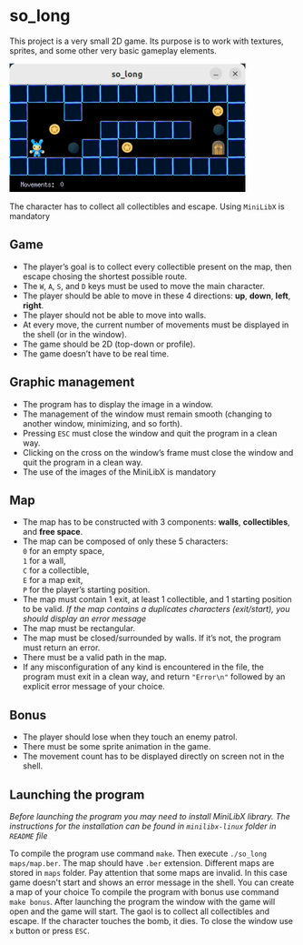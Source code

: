 # so_long
This project is a very small 2D game. Its purpose is to work with textures, sprites, and some other very basic gameplay elements.

![gif of the game](so_long.gif)

The character has to collect all collectibles and escape. Using `MiniLibX` is mandatory

## Game
- The player’s goal is to collect every collectible present on the map, then escape
chosing the shortest possible route.
- The `W`, `A`, `S`, and `D` keys must be used to move the main character.
- The player should be able to move in these 4 directions: **up**, **down**, **left**, **right**.
- The player should not be able to move into walls.
- At every move, the current number of movements must be displayed in the shell (or in the window).
- The game should be 2D (top-down or profile).
- The game doesn’t have to be real time.

## Graphic management
- The program has to display the image in a window.
- The management of the window must remain smooth (changing to another window, minimizing, and so forth).
- Pressing `ESC` must close the window and quit the program in a clean way.
- Clicking on the cross on the window’s frame must close the window and quit the
program in a clean way.
- The use of the images of the MiniLibX is mandatory

## Map
- The map has to be constructed with 3 components: **walls**, **collectibles**, and **free
space**.
- The map can be composed of only these 5 characters:\
`0` for an empty space,\
`1` for a wall,\
`C` for a collectible,\
`E` for a map exit,\
`P` for the player’s starting position.
- The map must contain 1 exit, at least 1 collectible, and 1 starting position to
be valid.
_If the map contains a duplicates characters (exit/start), you should
display an error message_
- The map must be rectangular.
- The map must be closed/surrounded by walls. If it’s not, the program must return
an error.
- There must be a valid path in the map.
- If any misconfiguration of any kind is encountered in the file, the program must
exit in a clean way, and return `"Error\n"` followed by an explicit error message of
your choice.

## Bonus
- The player should lose when they touch an enemy patrol.
- There must be some sprite animation in the game.
- The movement count has to be displayed directly on screen not in the shell.

## Launching the program

_Before launching the program you may need to install MiniLibX library. The instructions for the installation can be found in `minilibx-linux` folder in `README` file_

To compile the program use command `make`. Then execute `./so_long maps/map.ber`. The map should have `.ber` extension. Different maps are stored in `maps` folder. Pay attention that some maps are invalid. In this case game doesn't start and shows an error message in the shell. You can create a map of your choice
To compile the program with bonus use command `make bonus`. After launching the program the window with the game will open and the game will start. The gaol is to collect all collectibles and escape. If the character touches the bomb, it dies. To close the window use `x` button or press `ESC`.
